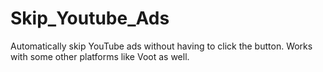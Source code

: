 # Skip_Youtube_Ads

Automatically skip YouTube ads without having to click the button.
Works with some other platforms like Voot as well.
